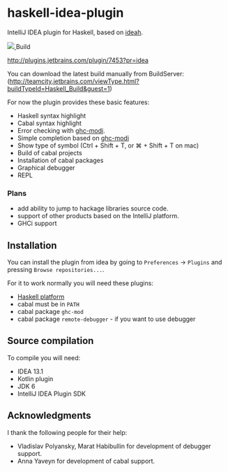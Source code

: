 haskell-idea-plugin
===================

IntelliJ IDEA plugin for Haskell, based on [ideah](https://code.google.com/p/ideah/).

<div>
  <a href="http://teamcity.jetbrains.com/viewType.html?buildTypeId=Haskell_Build&guest=1">
    <img src="https://teamcity.jetbrains.com/app/rest/builds/buildType:(id:Haskell_Build)/statusIcon"/>
  </a>
  <span>Build</span>
</div>


http://plugins.jetbrains.com/plugin/7453?pr=idea

You can download the latest build manually from BuildServer:
(http://teamcity.jetbrains.com/viewType.html?buildTypeId=Haskell_Build&guest=1)

For now the plugin provides these basic features:
* Haskell syntax highlight
* Cabal syntax highlight
* Error checking with [ghc-modi](http://hackage.haskell.org/package/ghc-mod).
* Simple completion based on [ghc-modi](http://hackage.haskell.org/package/ghc-mod)
* Show type of symbol (Ctrl + Shift + T, or ⌘ + Shift + T on mac)
* Build of cabal projects
* Installation of cabal packages
* Graphical debugger
* REPL

### Plans

* add ability to jump to hackage libraries source code.
* support of other products based on the IntelliJ platform.
* GHCi support


## Installation

You can install the plugin from idea by going to `Preferences` -> `Plugins` and pressing `Browse repositories...`.

For it to work normally you will need these plugins:
* [Haskell platform](http://www.haskell.org/platform/)
* cabal must be in `PATH`
* cabal package `ghc-mod`
* cabal package `remote-debugger` - if you want to use debugger

## Source compilation

To compile you will need:
* IDEA 13.1
* Kotlin plugin
* JDK 6
* IntelliJ IDEA Plugin SDK

## Acknowledgments
I thank the following people for their help:
* Vladislav Polyansky, Marat Habibullin for development of debugger support.
* Anna Yaveyn for development of cabal support. 
